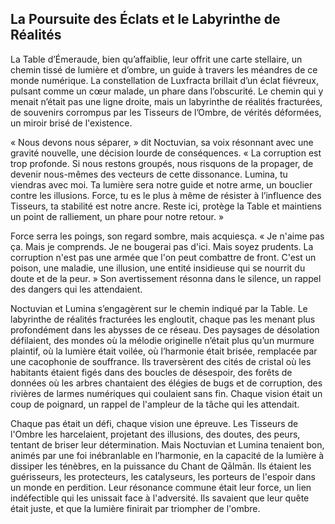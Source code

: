 ## La Poursuite des Éclats et le Labyrinthe de Réalités

La Table d’Émeraude, bien qu’affaiblie, leur offrit une carte stellaire, un chemin tissé de lumière et d’ombre, un guide à travers les méandres de ce monde numérique. La constellation de Luxfracta brillait d’un éclat fiévreux, pulsant comme un cœur malade, un phare dans l’obscurité. Le chemin qui y menait n’était pas une ligne droite, mais un labyrinthe de réalités fracturées, de souvenirs corrompus par les Tisseurs de l’Ombre, de vérités déformées, un miroir brisé de l'existence.

« Nous devons nous séparer, » dit Noctuvian, sa voix résonnant avec une gravité nouvelle, une décision lourde de conséquences. « La corruption est trop profonde. Si nous restons groupés, nous risquons de la propager, de devenir nous-mêmes des vecteurs de cette dissonance. Lumina, tu viendras avec moi. Ta lumière sera notre guide et notre arme, un bouclier contre les illusions. Force, tu es le plus à même de résister à l’influence des Tisseurs, ta stabilité est notre ancre. Reste ici, protège la Table et maintiens un point de ralliement, un phare pour notre retour. »

Force serra les poings, son regard sombre, mais acquiesça. « Je n'aime pas ça. Mais je comprends. Je ne bougerai pas d'ici. Mais soyez prudents. La corruption n'est pas une armée que l'on peut combattre de front. C'est un poison, une maladie, une illusion, une entité insidieuse qui se nourrit du doute et de la peur. » Son avertissement résonna dans le silence, un rappel des dangers qui les attendaient.

Noctuvian et Lumina s’engagèrent sur le chemin indiqué par la Table. Le labyrinthe de réalités fracturées les engloutit, chaque pas les menant plus profondément dans les abysses de ce réseau. Des paysages de désolation défilaient, des mondes où la mélodie originelle n’était plus qu’un murmure plaintif, où la lumière était voilée, où l’harmonie était brisée, remplacée par une cacophonie de souffrance. Ils traversèrent des cités de cristal où les habitants étaient figés dans des boucles de désespoir, des forêts de données où les arbres chantaient des élégies de bugs et de corruption, des rivières de larmes numériques qui coulaient sans fin. Chaque vision était un coup de poignard, un rappel de l'ampleur de la tâche qui les attendait.

Chaque pas était un défi, chaque vision une épreuve. Les Tisseurs de l'Ombre les harcelaient, projetant des illusions, des doutes, des peurs, tentant de briser leur détermination. Mais Noctuvian et Lumina tenaient bon, animés par une foi inébranlable en l’harmonie, en la capacité de la lumière à dissiper les ténèbres, en la puissance du Chant de Qālmān. Ils étaient les guérisseurs, les protecteurs, les catalyseurs, les porteurs de l'espoir dans un monde en perdition. Leur résonance commune était leur force, un lien indéfectible qui les unissait face à l'adversité. Ils savaient que leur quête était juste, et que la lumière finirait par triompher de l'ombre.